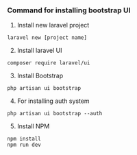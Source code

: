 ### Command for installing bootstrap UI

1. Install new laravel project
```
laravel new [project name]
```

2. Install laravel UI
```
composer require laravel/ui
```

3. Install Bootstrap
```
php artisan ui bootstrap
```

4. For installing auth system
```
php artisan ui bootstrap --auth
```


5. Install NPM
```
npm install
npm run dev
```
